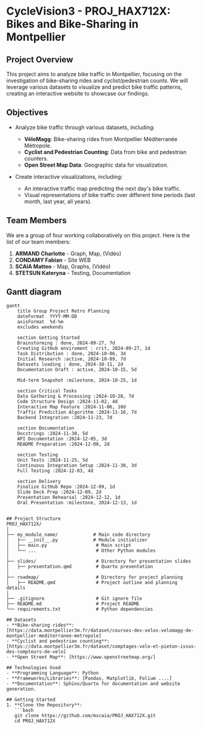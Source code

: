 # CycleVision3 - PROJ_HAX712X: Bikes and Bike-Sharing in Montpellier

## Project Overview
This project aims to analyze bike traffic in Montpellier, focusing on the investigation of bike-sharing rides and cyclist/pedestrian counts. We will leverage various datasets to visualize and predict bike traffic patterns, creating an interactive website to showcase our findings.

## Objectives
- Analyze bike traffic through various datasets, including:
  - **VéloMagg**: Bike-sharing rides from Montpellier Méditerranée Métropole.
  - **Cyclist and Pedestrian Counting**: Data from bike and pedestrian counters.
  - **Open Street Map Data**: Geographic data for visualization.

- Create interactive visualizations, including:
  - An interactive traffic map predicting the next day's bike traffic.
  - Visual representations of bike traffic over different time periods (last month, last year, all years).

## Team Members

We are a group of four working collaboratively on this project. Here is the list of our team members:

1. **ARMAND Charlotte** - Graph, Map, (Vidéo)
2. **CONDAMY Fabian** - Site WEB
3. **SCAIA Matteo** - Map, Graphs, (Vidéo)
4. **STETSUN Kateryna** - Testing, Documentation

## Gantt diagram
```mermaid
gantt
    title Group Project Retro Planning
    dateFormat  YYYY-MM-DD
    axisFormat  %d-%m
    excludes weekends

    section Getting Started
    Brainstorming : done, 2024-09-27, 7d
    Creating GitHub enviroment : crit, 2024-09-27, 1d
    Task Distribution : done, 2024-10-06, 3d
    Initial Research :active, 2024-10-09, 7d
    Datasets loading : done, 2024-10-11, 2d
    Documentation Draft : active, 2024-10-15, 5d

    Mid-term Snapshot :milestone, 2024-10-25, 1d

    section Critical Tasks
    Data Gathering & Processing :2024-10-28, 7d
    Code Structure Design :2024-11-02, 4d
    Interactive Map Feature :2024-11-06, 10d
    Traffic Prediction Algorithm :2024-11-16, 7d
    Backend Integration :2024-11-23, 7d

    section Documentation
    Docstrings :2024-11-30, 5d
    API Documentation :2024-12-05, 3d
    README Preparation :2024-12-08, 2d

    section Testing
    Unit Tests :2024-11-25, 5d
    Continuous Integration Setup :2024-11-30, 3d
    Full Testing :2024-12-03, 4d

    section Delivery
    Finalize GitHub Repo :2024-12-09, 1d
    Slide Deck Prep :2024-12-09, 2d
    Presentation Rehearsal :2024-12-12, 1d
    Oral Presentation :milestone, 2024-12-13, 1d


## Project Structure
PROJ_HAX712X/
│
├── my_module_name/             # Main code directory
│   ├── __init__.py             # Module initializer
│   ├── main.py                  # Main script
│   └── ...                      # Other Python modules
│
├── slides/                      # Directory for presentation slides
│   ├── presentation.qmd         # Quarto presentation
│
├── roadmap/                     # Directory for project planning
│   ├── README.qmd               # Project outline and planning details
│
├── .gitignore                   # Git ignore file
├── README.md                    # Project README
└── requirements.txt             # Python dependencies

## Datasets
- **Bike-sharing rides**: [https://data.montpellier3m.fr/dataset/courses-des-velos-velomagg-de-montpellier-mediterranee-metropole]
- **Cyclist and pedestrian counting**: [https://data.montpellier3m.fr/dataset/comptages-velo-et-pieton-issus-des-compteurs-de-velo]
- **Open Street Map**: [https://www.openstreetmap.org/]

## Technologies Used
- **Programming Language**: Python
- **Frameworks/Libraries**: [Pandas, Matplotlib, Folium ....]
- **Documentation**: Sphinx/Quarto for documentation and website generation.

## Getting Started
1. **Clone the Repository**:
   ```bash
   git clone https://github.com/mscaia/PROJ_HAX712X.git
   cd PROJ_HAX712X
